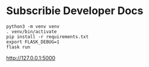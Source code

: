 # Subscribie Developer Docs

```
python3 -m venv venv
. venv/bin/activate
pip install -r requirements.txt
export FLASK_DEBUG=1
flask run
```
http://127.0.0.1:5000
